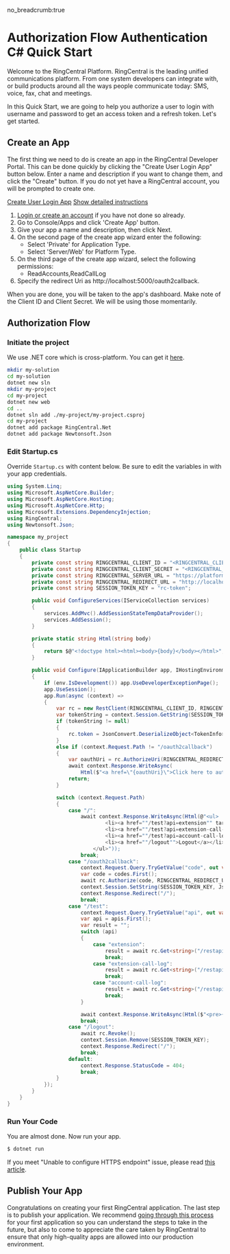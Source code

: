 no_breadcrumb:true

# Authorization Flow Authentication C# Quick Start

Welcome to the RingCentral Platform. RingCentral is the leading unified communications platform. From one system developers can integrate with, or build products around all the ways people communicate today: SMS, voice, fax, chat and meetings.

In this Quick Start, we are going to help you authorize a user to login with username and password to get an access token and a refresh token. Let's get started.


## Create an App

The first thing we need to do is create an app in the RingCentral Developer Portal. This can be done quickly by clicking the "Create User Login App" button below. Enter a name and description if you want to change them, and click the "Create" button. If you do not yet have a RingCentral account, you will be prompted to create one.

<a target="_new" href="https://developer.ringcentral.com/new-app?name=Authorization+Flow+Quick+Start+App&desc=A+simple+app+to+demo+authorizing+user+on+RingCentral&public=false&type=ServerWeb&carriers=7710,7310,3420&permissions=ReadAccounts,ReadCallLog&redirectUri=http://localhost:5000/oauth2callback" class="btn btn-primary">Create User Login App</a>
<a class="btn-link btn-collapse" data-toggle="collapse" href="#create-app-instructions" role="button" aria-expanded="false" aria-controls="create-app-instructions">Show detailed instructions</a>

<div class="collapse" id="create-app-instructions">
<ol>
<li><a href="https://developer.ringcentral.com/login.html#/">Login or create an account</a> if you have not done so already.</li>
<li>Go to Console/Apps and click 'Create App' button.</li>
<li>Give your app a name and description, then click Next.</li>
<li>On the second page of the create app wizard enter the following:
  <ul>
  <li>Select 'Private' for Application Type.</li>
  <li>Select 'Server/Web' for Platform Type.</li>
  </ul>
  </li>
<li>On the third page of the create app wizard, select the following permissions:
  <ul>
    <li>ReadAccounts,ReadCallLog</li>
  </ul>
  </li>
<li>Specify the redirect Uri as http://localhost:5000/oauth2callback.</li>
</ol>
</div>

When you are done, you will be taken to the app's dashboard. Make note of the Client ID and Client Secret. We will be using those momentarily.


## Authorization Flow

### Initiate the project

We use .NET core which is cross-platform. You can get it [here](https://dotnet.microsoft.com/download).

```bash
mkdir my-solution
cd my-solution
dotnet new sln
mkdir my-project
cd my-project
dotnet new web
cd ..
dotnet sln add ./my-project/my-project.csproj
cd my-project
dotnet add package RingCentral.Net
dotnet add package Newtonsoft.Json
```


### Edit Startup.cs

Override `Startup.cs` with content below. Be sure to edit the variables in <ALL CAPS> with your app credentials.

```cs
using System.Linq;
using Microsoft.AspNetCore.Builder;
using Microsoft.AspNetCore.Hosting;
using Microsoft.AspNetCore.Http;
using Microsoft.Extensions.DependencyInjection;
using RingCentral;
using Newtonsoft.Json;

namespace my_project
{
    public class Startup
    {
        private const string RINGCENTRAL_CLIENT_ID = "<RINGCENTRAL_CLIENT_ID>";
        private const string RINGCENTRAL_CLIENT_SECRET = "<RINGCENTRAL_CLIENT_SECRET>";
        private const string RINGCENTRAL_SERVER_URL = "https://platform.devtest.ringcentral.com";
        private const string RINGCENTRAL_REDIRECT_URL = "http://localhost:5000/oauth2callback";
        private const string SESSION_TOKEN_KEY = "rc-token";

        public void ConfigureServices(IServiceCollection services)
        {
            services.AddMvc().AddSessionStateTempDataProvider();
            services.AddSession();
        }

        private static string Html(string body)
        {
            return $@"<!doctype html><html><body>{body}</body></html>";
        }

        public void Configure(IApplicationBuilder app, IHostingEnvironment env)
        {
            if (env.IsDevelopment()) app.UseDeveloperExceptionPage();
            app.UseSession();
            app.Run(async (context) =>
            {
                var rc = new RestClient(RINGCENTRAL_CLIENT_ID, RINGCENTRAL_CLIENT_SECRET, RINGCENTRAL_SERVER_URL);
                var tokenString = context.Session.GetString(SESSION_TOKEN_KEY);
                if (tokenString != null)
                {
                    rc.token = JsonConvert.DeserializeObject<TokenInfo>(tokenString);
                }
                else if (context.Request.Path != "/oauth2callback")
                {
                    var oauthUri = rc.AuthorizeUri(RINGCENTRAL_REDIRECT_URL);
                    await context.Response.WriteAsync(
                        Html($"<a href=\"{oauthUri}\">Click here to authorize</a>"));
                    return;
                }

                switch (context.Request.Path)
                {
                    case "/":
                        await context.Response.WriteAsync(Html(@"<ul>
                                <li><a href=""/test?api=extension"" target=""_blank"">Read Extension Info</a></li>
                                <li><a href=""/test?api=extension-call-log"" target=""_blank"">Read Extension Call Log</a></li>
                                <li><a href=""/test?api=account-call-log"" target=""_blank"">Read Account Call Log</a></li>
                                <li><a href=""/logout"">Logout</a></li>
                            </ul>"));
                        break;
                    case "/oauth2callback":
                        context.Request.Query.TryGetValue("code", out var codes);
                        var code = codes.First();
                        await rc.Authorize(code, RINGCENTRAL_REDIRECT_URL);
                        context.Session.SetString(SESSION_TOKEN_KEY, JsonConvert.SerializeObject(rc.token));
                        context.Response.Redirect("/");
                        break;
                    case "/test":
                        context.Request.Query.TryGetValue("api", out var apis);
                        var api = apis.First();
                        var result = "";
                        switch (api)
                        {
                            case "extension":
                                result = await rc.Get<string>("/restapi/v1.0/account/~/extension");
                                break;
                            case "extension-call-log":
                                result = await rc.Get<string>("/restapi/v1.0/account/~/extension/~/call-log");
                                break;
                            case "account-call-log":
                                result = await rc.Get<string>("/restapi/v1.0/account/~/call-log");
                                break;
                        }

                        await context.Response.WriteAsync(Html($"<pre>{result}</pre>"));
                        break;
                    case "/logout":
                        await rc.Revoke();
                        context.Session.Remove(SESSION_TOKEN_KEY);
                        context.Response.Redirect("/");
                        break;
                    default:
                        context.Response.StatusCode = 404;
                        break;
                }
            });
        }
    }
}
```

### Run Your Code

You are almost done. Now run your app.

```bash
$ dotnet run
```

If you meet "Unable to configure HTTPS endpoint" issue, please read [this article](http://www.waynethompson.com.au/blog/dotnet-dev-certs-https/).


## Publish Your App

Congratulations on creating your first RingCentral application. The last step is to publish your application. We recommend [going through this process](../../../basics/production) for your first application so you can understand the steps to take in the future, but also to come to appreciate the care taken by RingCentral to ensure that only high-quality apps are allowed into our production environment.
